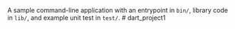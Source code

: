 A sample command-line application with an entrypoint in `bin/`, library code
in `lib/`, and example unit test in `test/`.
#   d a r t _ p r o j e c t 1  
 